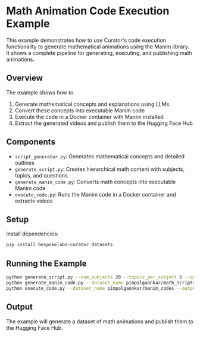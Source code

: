 # Math Animation Code Execution Example

This example demonstrates how to use Curator's code execution functionality to generate mathematical animations using the Manim library. It shows a complete pipeline for generating, executing, and publishing math animations.

## Overview

The example shows how to:
1. Generate mathematical concepts and explanations using LLMs
2. Convert these concepts into executable Manim code
3. Execute the code in a Docker container with Manim installed
4. Extract the generated videos and publish them to the Hugging Face Hub

## Components

- `script_generator.py`: Generates mathematical concepts and detailed outlines
- `generate_script.py`: Creates hierarchical math content with subjects, topics, and questions
- `generate_manim_code.py`: Converts math concepts into executable Manim code
- `execute_code.py`: Runs the Manim code in a Docker container and extracts videos

## Setup

Install dependencies:

```bash
pip install bespokelabs-curator datasets
```

## Running the Example

```bash
python generate_script.py --num_subjects 20 --topics_per_subject 5 --questions_per_topic 3 --output_dataset_name pimpalgaonkar/math_scripts
python generate_manim_code.py --dataset_name pimpalgaonkar/math_scripts --output_dataset_name pimpalgaonkar/manim_codes
python execute_code.py --dataset_name pimpalgaonkar/manim_codes --output_dataset_name pimpalgaonkar/manim_animations
```

## Output

The example will generate a dataset of math animations and publish them to the Hugging Face Hub.
